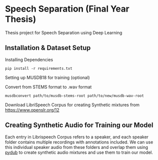 # Speech Separation (Final Year Thesis)

Thesis project for Speech Separation using Deep Learning

## Installation & Dataset Setup

Installing Dependencies

```
pip install -r requirements.txt
```

Setting up MUSDB18 for training (optional)

Convert from STEMS format to .wav format
```
musdbconvert path/to/musdb-stems-root path/to/new/musdb-wav-root
```

Download LibriSpeech Corpus for creating Synthetic mixtures from https://www.openslr.org/12

## Creating Synthetic Audio for Training our Model

Each entry in Librispeech Corpus refers to a speaker, and each speaker folder contains multiple recordings with annotations included. We can use this individual speaker audio from these folders and overlap them using [pydub](https://github.com/jiaaro/pydub) to create synthetic audio mixtures and use them to train our model.
